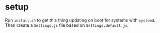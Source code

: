 
# setup
Run `install.sh` to get this thing updating on boot for systems with `systemd`.  Then create a `Settings.js` file based on `Settings.default.js`.
